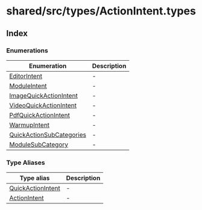 # shared/src/types/ActionIntent.types

## Index

### Enumerations

| Enumeration | Description |
| ------ | ------ |
| [EditorIntent](enumerations/editor-intent/index.md) | - |
| [ModuleIntent](enumerations/module-intent/index.md) | - |
| [ImageQuickActionIntent](enumerations/image-quick-action-intent/index.md) | - |
| [VideoQuickActionIntent](enumerations/video-quick-action-intent/index.md) | - |
| [PdfQuickActionIntent](enumerations/pdf-quick-action-intent/index.md) | - |
| [WarmupIntent](enumerations/warmup-intent/index.md) | - |
| [QuickActionSubCategories](enumerations/quick-action-sub-categories/index.md) | - |
| [ModuleSubCategory](enumerations/module-sub-category/index.md) | - |

### Type Aliases

| Type alias | Description |
| ------ | ------ |
| [QuickActionIntent](type-aliases/Quickaction-intent.md) | - |
| [ActionIntent](type-aliases/action-intent/index.md) | - |
